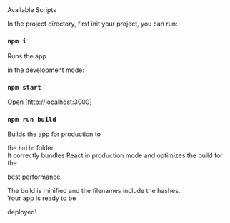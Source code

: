 
## 

Available Scripts

In the project directory, first init your project, you can run:

### `npm i`

Runs the app 

in the development mode:<br>
### `npm start`
Open [http://localhost:3000]

### `npm run build`

Builds the app for production to 

the `build` folder.<br>
It correctly bundles React in production mode and optimizes the build for the 

best performance.

The build is minified and the filenames include the hashes.<br>
Your app is ready to be 

deployed!
